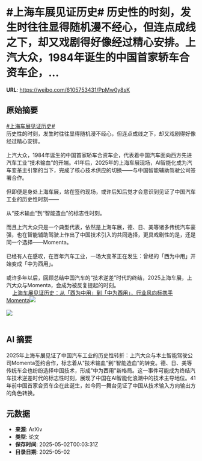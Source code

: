 # #上海车展见证历史# 历史性的时刻，发生时往往显得随机漫不经心，但连点成线之下，却又戏剧得好像经过精心安排。上汽大众，1984年诞生的中国首家轿车合资车企，...

**URL**: https://weibo.com/6105753431/PpMw0y8sK

## 原始摘要

<a href="https://m.weibo.cn/search?containerid=231522type%3D1%26t%3D10%26q%3D%23%E4%B8%8A%E6%B5%B7%E8%BD%A6%E5%B1%95%E8%A7%81%E8%AF%81%E5%8E%86%E5%8F%B2%23&amp;extparam=%23%E4%B8%8A%E6%B5%B7%E8%BD%A6%E5%B1%95%E8%A7%81%E8%AF%81%E5%8E%86%E5%8F%B2%23" data-hide=""><span class="surl-text">#上海车展见证历史#</span></a> <br>历史性的时刻，发生时往往显得随机漫不经心，但连点成线之下，却又戏剧得好像经过精心安排。<br><br>上汽大众，1984年诞生的中国首家轿车合资车企，代表着中国汽车面向西方先进汽车工业“技术输血”的开端。41年后，2025年的上海车展现场，AI智能化成为汽车变革主引擎的当下，完成了核心技术供应的切换——与中国智能辅助驾驶公司签署合作。<br><br>但即便是身处上海车展，站在签约现场，或许后知后觉才会意识到见证了中国汽车工业的历史性时刻——<br><br>从“技术输血”到“智能造血”的标志性时刻。<br><br>而且上汽大众只是一个典型代表，依然是上海车展，德、日、美等诸多传统汽车豪强，也在智能辅助驾驶上作出了中国技术引入的共同选择，更具戏剧性的是，还是同一个选择——Momenta。<br><br>已经有人在感叹，在百年汽车工业，一场大变革正在发生：曾经的「西为中用」开始变成「中为西用」。<br><br>或许多年以后，回顾总结中国汽车的“技术逆差”时代的终结，2025上海车展，上汽大众与Momenta，会成为被反复提起的时刻。<br><a href="https://weibo.cn/sinaurl?u=https%3A%2F%2Fmp.weixin.qq.com%2Fs%2FbbRaCgTtuPUdUDvUMnVRAA" data-hide=""><span class="url-icon"><img style="width: 1rem;height: 1rem" src="https://h5.sinaimg.cn/upload/2015/09/25/3/timeline_card_small_web_default.png" referrerpolicy="no-referrer"></span><span class="surl-text">上海车展见证历史：从「西为中用」到「中为西用」，行业风向标携手Momenta</span></a><img style="" src="https://tvax2.sinaimg.cn/large/006Fd7o3gy1i0zt3mqygsj30j60cswjn.jpg" referrerpolicy="no-referrer"><br><br><img style="" src="https://tvax4.sinaimg.cn/large/006Fd7o3gy1i0zt3p43xgj30tx0jz7gd.jpg" referrerpolicy="no-referrer"><br><br>

## AI 摘要

2025年上海车展见证了中国汽车工业的历史性转折：上汽大众与本土智能驾驶公司Momenta签约合作，标志着从"技术输血"到"智能造血"的转变。德、日、美等传统车企也纷纷选择中国技术，形成"中为西用"新格局。这一事件可能成为终结汽车技术逆差时代的标志性时刻，展现了中国在AI智能化浪潮中的技术主导地位。41年前中国首家合资车企在此诞生，如今同一舞台见证了中国从技术输入方向输出方的角色转换。

## 元数据

- **来源**: ArXiv
- **类型**: 论文
- **保存时间**: 2025-05-02T00:03:31Z
- **目录日期**: 2025-05-02
